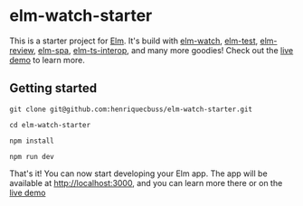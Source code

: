 # elm-watch-starter

This is a starter project for [Elm](https://elm-lang.org/). It's build with [elm-watch](https://lydell.github.io/elm-watch/), [elm-test](https://github.com/mpizenberg/elm-test-rs), [elm-review](https://package.elm-lang.org/packages/jfmengels/elm-review/latest/), [elm-spa](https://www.elm-spa.dev), [elm-ts-interop](https://elm-ts-interop.com), and many more goodies! Check out the [live demo](https://henriquecbuss-elm-watch-starter.vercel.app) to learn more.

## Getting started

```
git clone git@github.com:henriquecbuss/elm-watch-starter.git

cd elm-watch-starter

npm install

npm run dev
```

That's it! You can now start developing your Elm app. The app will be available at [http://localhost:3000](http://localhost:3000), and you can learn more there or on
the [live demo](https://henriquecbuss-elm-watch-starter.vercel.app)
